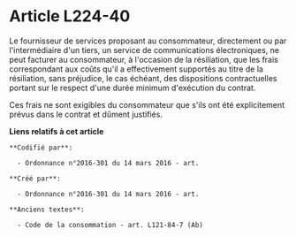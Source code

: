 # Article L224-40

Le fournisseur de services proposant au consommateur, directement ou par l'intermédiaire d'un tiers, un service de
communications électroniques, ne peut facturer au consommateur, à l'occasion de la résiliation, que les frais correspondant
aux coûts qu'il a effectivement supportés au titre de la résiliation, sans préjudice, le cas échéant, des dispositions
contractuelles portant sur le respect d'une durée minimum d'exécution du contrat.

Ces frais ne sont exigibles du consommateur que s'ils ont été explicitement prévus dans le contrat et dûment justifiés.

**Liens relatifs à cet article**

	**Codifié par**:

	  - Ordonnance n°2016-301 du 14 mars 2016 - art.

	**Créé par**:

	  - Ordonnance n°2016-301 du 14 mars 2016 - art.

	**Anciens textes**:

	  - Code de la consommation - art. L121-84-7 (Ab)
